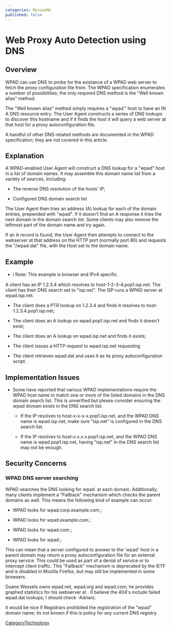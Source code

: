 ```yaml
---
categories: ReviewMe
published: false
---
```

# Web Proxy Auto Detection using DNS

## Overview

WPAD can use DNS to probe for the existance of a WPAD web server to
fetch the proxy configuration file from. The WPAD specification
enumerates a number of possibilities; the only required DNS method is
the "Well known alias" method.

The "Well known alias" method simply requires a "wpad." host to have an
IN A DNS resource entry. The User Agent constructs a series of DNS
lookups to discover this hostname and if it finds the host it will query
a web server at that host for a proxy autoconfiguration file.

A handful of other DNS-related methods are documented in the WPAD
specification; they are not covered in this article.

## Explanation

A WPAD-enabled User Agent will construct a DNS lookup for a "wpad" host
in a list of domain names. It may assemble this domain name list from a
variety of sources, including:

  - The reverse DNS resolution of the hosts' IP;

  - Configured DNS domain search list

The User Agent then tries an address (A) lookup for each of the domain
entries, prepended with "wpad". If it doesn't find an A response it
tries the next domain in the domain search list. Some clients may also
remove the leftmost part of the domain name and try again.

If an A record is found, the User Agent then attempts to connect to the
webserver at that address on the HTTP port (normally port 80) and
requests the "/wpad.dat" file, with the Host set to the domain name.

## Example

  - :information_source:
    Note: This example is browser and IPv4 specific.

A client has an IP 1.2.3.4 which resolves to host-1-2-3-4.pop1.isp.net.
The client has their DNS search set to "isp.net". The ISP runs a WPAD
server at wpad.isp.net.

  - The client does a PTR lookup on 1.2.3.4 and finds it resolves to
    host-1.2.3.4.pop1.isp.net;

  - The client does an A lookup on wpad.pop1.isp.net and finds it
    doesn't exist;

  - The client does an A lookup on wpad.isp.net and finds it exists;

  - The client issues a HTTP request to wpad.isp.net requesting
    [](http://wpad.isp.net/wpad.dat;)

  - The client retrieves wpad.dat and uses it as its proxy
    autoconfiguration script.

## Implementation Issues

  - Some have reported that various WPAD implementations require the
    WPAD host name to match one or more of the listed domains in the DNS
    domain search list. This is unverified but please consider ensuring
    the wpad domain exists in the DNS search list.
    
      - If the IP resolves to host-x-x-x-x.pop1.isp.net, and the WPAD
        DNS name is wpad.isp.net, make sure "isp.net" is configured in
        the DNS search list.
    
      - If the IP resolves to host-x.x.x.x.pop1.isp.net, and the WPAD
        DNS name is wpad.pop1.isp.net, having "isp.net" in the DNS
        search list may not be enough.

## Security Concerns

### WPAD DNS server searching

WPAD searches the DNS looking for wpad. at each domain. Additionally,
many clients implement a "Fallback" mechanism which checks the parent
domains as well. This means the following kind of example can occur:

  - WPAD looks for wpad.corp.example.com.;

  - WPAD looks for wpad.example.com.;

  - WPAD looks for wpad.com.;

  - WPAD looks for wpad.;

This can mean that a server configured to answer to the 'wpad' host in a
parent domain may return a proxy autoconfiguration file for an external
proxy service. This could be used as part of a denial of service or to
intercept client traffic. This "Fallback" mechanism is deprecated by the
IETF and is disabled in Mozilla Firefox, but may still be implemented in
some browsers.

Duane Wessels owns wpad.net, wpad.org and wpad.com; he provides graphed
statistics for his webserver at
[](http://www.life-gone-hazy.com/%7esnmp/http_status.cgi) . (I believe
the 404's include failed wpad.dat lookups; I should check -Adrian).

It would be nice if Registrars prohibited the registration of the "wpad"
domain name; its not known if this is policy for any current DNS
registry.

[CategoryTechnology](/CategoryTechnology)
